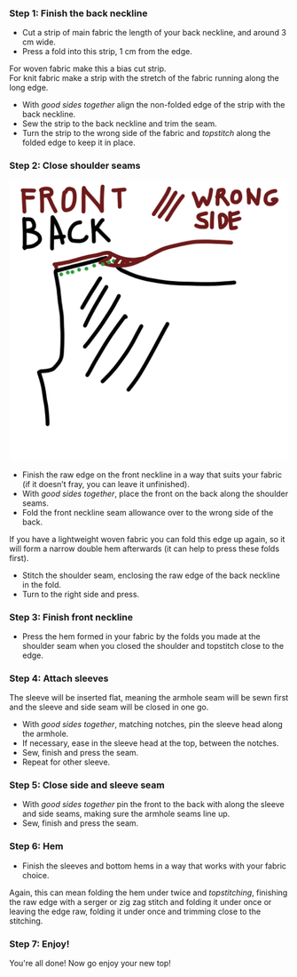 
### Step 1: Finish the back neckline

- Cut a strip of main fabric the length of your back neckline, and around 3 cm wide.
- Press a fold into this strip, 1 cm from the edge.

<Tip>

For woven fabric make this a bias cut strip.  
For knit fabric make a strip with the stretch of the fabric running along the long edge.

</Tip>

- With *good sides together* align the non-folded edge of the strip with the back neckline.
- Sew the strip to the back neckline and trim the seam. 
- Turn the strip to the wrong side of the fabric and *topstitch* along the folded edge to keep it in place.

### Step 2: Close shoulder seams

![This drawing was too nice not to use](neckline.jpg)

- Finish the raw edge on the front neckline in a way that suits your fabric (if it doesn’t fray, you can leave it unfinished).
- With *good sides together*, place the front on the back along the shoulder seams.
- Fold the front neckline seam allowance over to the wrong side of the back.

<Note>

If you have a lightweight woven fabric you can fold this edge up again, so it will form a narrow double hem afterwards (it can help to press these folds first).

</Note>

- Stitch the shoulder seam, enclosing the raw edge of the back neckline in the fold.
- Turn to the right side and press.

### Step 3: Finish front neckline

- Press the hem formed in your fabric by the folds you made at the shoulder seam when you closed the shoulder and topstitch close to the edge.
 
### Step 4: Attach sleeves

The sleeve will be inserted flat, meaning the armhole seam will be sewn first and the sleeve and side seam will be closed in one go.

- With *good sides together*, matching notches, pin the sleeve head along the armhole.
- If necessary, ease in the sleeve head at the top, between the notches.
- Sew, finish and press the seam.
- Repeat for other sleeve.

### Step 5: Close side and sleeve seam

- With *good sides together* pin the front to the back with along the sleeve and side seams, making sure the armhole seams line up.
- Sew, finish and press the seam.

### Step 6: Hem

- Finish the sleeves and bottom hems in a way that works with your fabric choice. 

<Note>

Again, this can mean folding the hem under twice and *topstitching*, finishing the raw edge with a serger
or zig zag stitch and folding it under once or leaving the edge raw, folding it under once and
trimming close to the stitching.

</Note>

### Step 7: Enjoy!

You're all done! Now go enjoy your new top!

